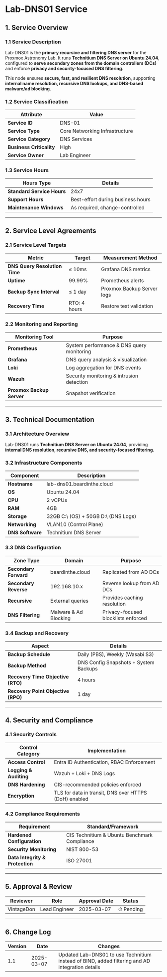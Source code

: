 <!-- ---
title: "Lab-DNS01 Service Documentation"
description: "Comprehensive ITIL-aligned documentation of Lab-DNS01, including infrastructure, security policies, and service management details."
author: "VintageDon"
tags: ["service-documentation", "infrastructure", "dns", "technitium", "networking"]
category: "Infrastructure"
kb_type: "Service Document"
version: "1.1"
status: "Draft"
last_updated: "2025-03-07"
---
 -->

# **Lab-DNS01 Service**  

## **1. Service Overview**  

### **1.1 Service Description**  

Lab-DNS01 is the **primary recursive and filtering DNS server** for the Proxmox Astronomy Lab. It runs **Technitium DNS Server on Ubuntu 24.04**, configured to **serve secondary zones from the domain controllers (DCs)** and enforce **privacy and security-focused DNS filtering**.

This node ensures **secure, fast, and resilient DNS resolution**, supporting **internal name resolution, recursive DNS lookups, and DNS-based malware/ad blocking**.

### **1.2 Service Classification**  

| **Attribute**       | **Value** |
|---------------------|-----------|
| **Service ID**     | DNS-01 |
| **Service Type**   | Core Networking Infrastructure |
| **Service Category** | DNS Services |
| **Business Criticality** | High |
| **Service Owner**  | Lab Engineer |

### **1.3 Service Hours**  

| **Hours Type** | **Details** |
|---------------|------------|
| **Standard Service Hours** | 24x7 |
| **Support Hours** | Best-effort during business hours |
| **Maintenance Windows** | As required, change-controlled |

---

## **2. Service Level Agreements**  

### **2.1 Service Level Targets**  

| **Metric** | **Target** | **Measurement Method** |
|------------|----------|------------------------|
| **DNS Query Resolution Time** | ≤ 10ms | Grafana DNS metrics |
| **Uptime** | 99.99% | Prometheus alerts |
| **Backup Sync Interval** | ≤ 1 day | Proxmox Backup Server logs |
| **Recovery Time** | RTO: 4 hours | Restore test validation |

### **2.2 Monitoring and Reporting**  

| **Monitoring Tool** | **Purpose** |
|---------------------|------------|
| **Prometheus** | System performance & DNS query monitoring |
| **Grafana** | DNS query analysis & visualization |
| **Loki** | Log aggregation for DNS events |
| **Wazuh** | Security monitoring & intrusion detection |
| **Proxmox Backup Server** | Snapshot verification |

---

## **3. Technical Documentation**  

### **3.1 Architecture Overview**  

Lab-DNS01 runs **Technitium DNS Server on Ubuntu 24.04**, providing **internal DNS resolution, recursive DNS, and security-focused filtering**.

### **3.2 Infrastructure Components**  

| **Component** | **Description** |
|--------------|----------------|
| **Hostname** | lab-dns01.beardinthe.cloud |
| **OS** | Ubuntu 24.04 |
| **CPU** | 2 vCPUs |
| **RAM** | 4GB |
| **Storage** | 32GB C:\ (OS) + 50GB D:\ (DNS Logs) |
| **Networking** | VLAN10 (Control Plane) |
| **DNS Software** | Technitium DNS Server |

### **3.3 DNS Configuration**  

| **Zone Type** | **Domain** | **Purpose** |
|-------------|--------------|---------------|
| **Secondary Forward** | beardinthe.cloud | Replicated from AD DCs |
| **Secondary Reverse** | 192.168.10.x | Reverse lookup from AD DCs |
| **Recursive** | External queries | Provides caching resolution |
| **DNS Filtering** | Malware & Ad Blocking | Privacy-focused blocklists enforced |

### **3.4 Backup and Recovery**  

| **Aspect** | **Details** |
|------------|------------|
| **Backup Schedule** | Daily (PBS), Weekly (Wasabi S3) |
| **Backup Method** | DNS Config Snapshots + System Backups |
| **Recovery Time Objective (RTO)** | 4 hours |
| **Recovery Point Objective (RPO)** | 1 day |

---

## **4. Security and Compliance**  

### **4.1 Security Controls**  

| **Control Category** | **Implementation** |
|----------------------|-------------------|
| **Access Control** | Entra ID Authentication, RBAC Enforcement |
| **Logging & Auditing** | Wazuh + Loki + DNS Logs |
| **DNS Hardening** | CIS-recommended policies enforced |
| **Encryption** | TLS for data in transit, DNS over HTTPS (DoH) enabled |

### **4.2 Compliance Requirements**  

| **Requirement** | **Standard/Framework** |
|----------------|----------------------|
| **Hardened Configuration** | CIS Technitium & Ubuntu Benchmark Compliance |
| **Security Monitoring** | NIST 800-53 |
| **Data Integrity & Protection** | ISO 27001 |

---

## **5. Approval & Review**  

| **Reviewer** | **Role** | **Approval Date** | **Status** |
|-------------|---------|------------------|------------|
| VintageDon | Lead Engineer | 2025-03-07 | ⏱ Pending |

---

## **6. Change Log**  

| **Version** | **Date** | **Changes** |
|------------|---------|-------------|
| 1.1 | 2025-03-07 | Updated Lab-DNS01 to use Technitium instead of BIND, added filtering and AD integration details |


